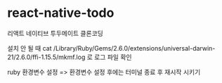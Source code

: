 # react-native-todo
리액트 네이티브 투두메이트 클론코딩


설치 안 될 때 cat /Library/Ruby/Gems/2.6.0/extensions/universal-darwin-21/2.6.0/ffi-1.15.5/mkmf.log
로 로그 파일 확인

ruby 환경변수 설정 => 환경변수 설정 후에는 터미널 종료 후 재시작 시키기